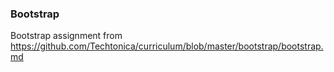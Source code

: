 ### Bootstrap

Bootstrap assignment from https://github.com/Techtonica/curriculum/blob/master/bootstrap/bootstrap.md


